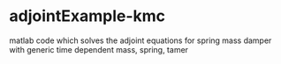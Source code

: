 # adjointExample-kmc
matlab code which solves the adjoint equations for spring mass damper with generic time dependent mass, spring, tamer
